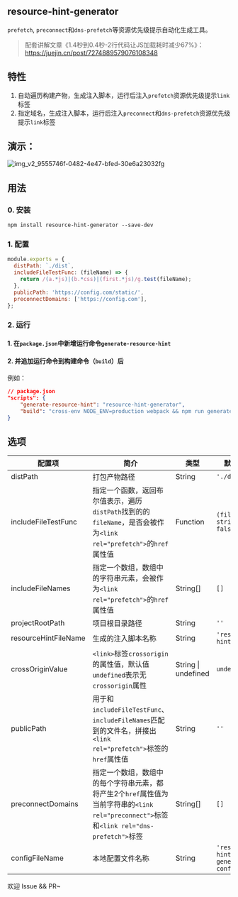 ## resource-hint-generator
`prefetch`, `preconnect`和`dns-prefetch`等资源优先级提示自动化生成工具。

> 配套讲解文章《1.4秒到0.4秒-2行代码让JS加载耗时减少67%》：https://juejin.cn/post/7274889579076108348

## 特性
1. 自动遍历构建产物，生成注入脚本，运行后注入`prefetch`资源优先级提示`link`标签
2. 指定域名，生成注入脚本，运行后注入`preconnect`和`dns-prefetch`资源优先级提示`link`标签

## 演示：
![img_v2_9555746f-0482-4e47-bfed-30e6a23032fg](https://github.com/JuniorTour/blog/assets/14243906/1a506797-ba26-4e21-be5b-a93def18b020)

## 用法

### 0. 安装
``` shell
npm install resource-hint-generator --save-dev
```

### 1. 配置
``` js
module.exports = {
  distPath: `./dist`,
  includeFileTestFunc: (fileName) => {
    return /(a.*js)|(b.*css)|(first.*js)/g.test(fileName);
  },
  publicPath: 'https://config.com/static/', 
  preconnectDomains: ['https://config.com'],
};

```

### 2. 运行
#### 1. 在`package.json`中新增运行命令`generate-resource-hint`
#### 2. 并追加运行命令到构建命令（`build`）后

例如：
``` json
// package.json
"scripts": {
    "generate-resource-hint": "resource-hint-generator",
    "build": "cross-env NODE_ENV=production webpack && npm run generate-resource-hint",
}
```

## 选项

配置项 | 简介 | 类型 | 默认值
-- | -- | -- | --
distPath | 打包产物路径 | String | `'./dist'`
includeFileTestFunc | 指定一个函数，返回布尔值表示，遍历`distPath`找到的的`fileName`，是否会被作为`<link rel="prefetch">`的`href`属性值 | Function | `(fileName: string) => false`
includeFileNames | 指定一个数组，数组中的字符串元素，会被作为`<link rel="prefetch">`的`href`属性值 | String[] | `[]`
projectRootPath | 项目根目录路径 | String | `''`
resourceHintFileName | 生成的注入脚本名称 | String | `'resource-hint.js'`
crossOriginValue | `<link>`标签`crossorigin`的属性值，默认值`undefined`表示无`crossorigin`属性 | String \| undefined | `undefined`
publicPath | 用于和`includeFileTestFunc`、`includeFileNames`匹配到的文件名，拼接出`<link rel="prefetch">`标签的`href`属性值 | String | `''`
preconnectDomains | 指定一个数组，数组中的每个字符串元素，都将产生2个`href`属性值为当前字符串的`<link rel="preconnect">`标签和`<link rel="dns-prefetch">`标签 | String[] | `[]`
configFileName | 本地配置文件名称 | String | `'resource-hint-generator-config.js'`

欢迎 Issue && PR~
